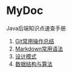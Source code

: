 # MyDoc
Java后端知识点速查手册
1. [Git常用操作总结](./doc/Git常用操作总结.md)
2. [Markdown常用语法](./doc/Markdown常用语法.md)
3. [设计模式](./doc/DesignPattern.md)
4. [数据结构与算法](./doc/数据结构与算法.md)
